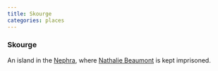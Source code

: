```yaml
---
title: Skourge
categories: places
---
```



### Skourge

An island in the [Nephra](Nephra), where [Nathalie Beaumont](NathalieBeaumont) is kept imprisoned.
